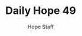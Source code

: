 ---
image: /assets/img/daily-hope-default-artwork.png
title: Daily Hope 49
number: 49
categories:
  - Daily Hope
author: Hope Staff
notes: Daily Hope 49
embed: >-
  EMBED_GOES_HERE
---